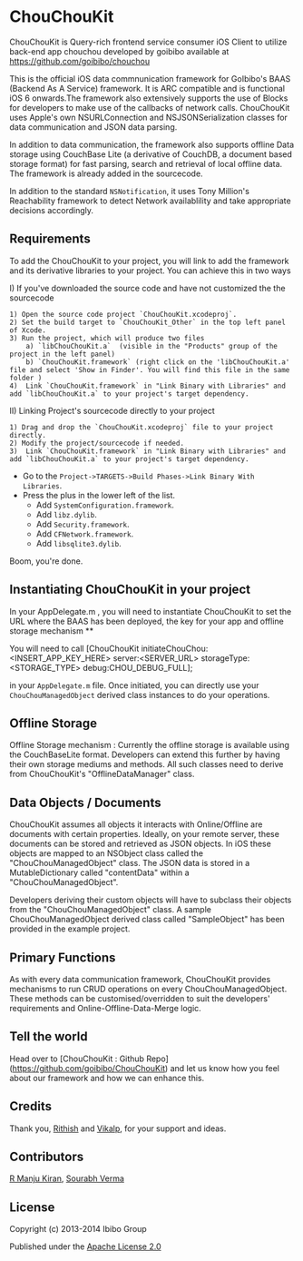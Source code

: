 # ChouChouKit

ChouChouKit is Query-rich frontend service consumer iOS Client to utilize back-end app chouchou developed by goibibo available at 
https://github.com/goibibo/chouchou

This is the official iOS data commnunication framework for GoIbibo's BAAS (Backend As A Service) framework. It is ARC compatible and is functional iOS 6 onwards.The framework also extensively supports the use of Blocks for developers to make use of the callbacks of network calls. ChouChouKit uses Apple's own NSURLConnection and NSJSONSerialization classes for data communication and JSON data parsing. 

In addition to data communication, the framework also supports offline Data storage using CouchBase Lite (a derivative of CouchDB, a document based storage format) for fast parsing, search and retrieval of local offline data. The framework is already added in the sourcecode. 

In addition to the standard `NSNotification`, it uses Tony Million's Reachability framework to detect Network availablility and take appropriate decisions accordingly.


## Requirements

To add the ChouChouKit to your project, you will link to add the framework and its derivative libraries to your project.
You can achieve this in two ways

I) If you've downloaded the source code and have not customized the the sourcecode

	1) Open the source code project `ChouChouKit.xcodeproj`.
	2) Set the build target to `ChouChouKit_Other` in the top left panel of Xcode.
	3) Run the project, which will produce two files
		a) `libChouChouKit.a`  (visible in the "Products" group of the project in the left panel)
		b) `ChouChouKit.framework` (right click on the 'libChouChouKit.a' file and select 'Show in Finder'. You will find this file in the same folder )
	4)	Link `ChouChouKit.framework` in "Link Binary with Libraries" and add `libChouChouKit.a` to your project's target dependency.

II) Linking Project's sourcecode directly to your project

	1) Drag and drop the `ChouChouKit.xcodeproj` file to your project directly.
	2) Modify the project/sourcecode if needed.
	3)	Link `ChouChouKit.framework` in "Link Binary with Libraries" and add `libChouChouKit.a` to your project's target dependency.


* Go to the `Project->TARGETS->Build Phases->Link Binary With Libraries`.
* Press the plus in the lower left of the list.
	* Add `SystemConfiguration.framework`.
	* Add `libz.dylib`.
	* Add `Security.framework`.
	* Add `CFNetwork.framework`.
	* Add `libsqlite3.dylib`.



Boom, you're done.

## Instantiating ChouChouKit in your project

In your AppDelegate.m , you will need to instantiate ChouChouKit to set the URL where the BAAS has been deployed, the key for your app and offline storage mechanism **

You will need to call
	[ChouChouKit initiateChouChou:<INSERT_APP_KEY_HERE> server:<SERVER_URL> storageType:<STORAGE_TYPE> debug:CHOU_DEBUG_FULL];

in your `AppDelegate.m` file. Once initiated, you can directly use your `ChouChouManagedObject` derived class instances to do your operations.

## Offline Storage

Offline Storage mechanism : Currently the offline storage is available using the CouchBaseLite format. Developers can extend this further by having their own storage mediums and methods. All such classes need to derive from ChouChouKit's "OfflineDataManager" class.

## Data Objects / Documents

ChouChouKit assumes all objects it interacts with Online/Offline are documents with certain properties. Ideally, on your remote server, these documents can be stored and retrieved as JSON objects. In iOS these objects are mapped to an NSObject class called the "ChouChouManagedObject" class. The JSON data is stored in a MutableDictionary called "contentData" within a "ChouChouManagedObject".

Developers deriving their custom objects will have to subclass their objects from the "ChouChouManagedObject" class. A sample ChouChouManagedObject derived class called "SampleObject" has been provided in the example project.

## Primary Functions

As with every data communication framework, ChouChouKit provides mechanisms to run CRUD operations on every ChouChouManagedObject. These methods can be customised/overridden to suit the developers' requirements and Online-Offline-Data-Merge logic.

## Tell the world

Head over to  [ChouChouKit : Github Repo] (https://github.com/goibibo/ChouChouKit) and let us know how you feel about our framework and how we can enhance this.


## Credits
Thank you, [Rithish](https://github.com/rithish) and [Vikalp](https://github.com/vikalp), for your support and ideas.

## Contributors
[R Manju Kiran](https://github.com/manjukiran), [Sourabh Verma](https://github.com/sourabhverma)

## License
Copyright (c) 2013-2014 Ibibo Group

Published under the [Apache License 2.0](http://www.apache.org/licenses/LICENSE-2.0.txt)

